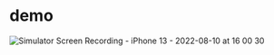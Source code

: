 # demo

![Simulator Screen Recording - iPhone 13 - 2022-08-10 at 16 00 30](https://user-images.githubusercontent.com/49970020/183848514-bfa14f1f-5722-4bdf-9a67-d468719e389e.gif)
